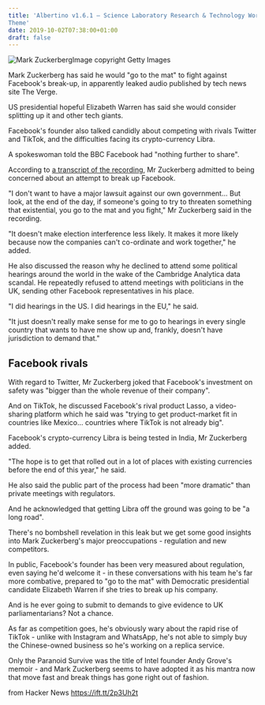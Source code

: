 ```yaml
---
title: 'Albertino v1.6.1 – Science Laboratory Research & Technology WordPress
Theme'
date: 2019-10-02T07:38:00+01:00
draft: false
---
```


![Mark Zuckerberg](https://ichef.bbci.co.uk/news/320/cpsprodpb/17B66/production/_106762179_whatsubject.jpg)Image copyright Getty Images

Mark Zuckerberg has said he would "go to the mat" to fight against Facebook's break-up, in apparently leaked audio published by tech news site The Verge.

US presidential hopeful Elizabeth Warren has said she would consider splitting up it and other tech giants.

Facebook's founder also talked candidly about competing with rivals Twitter and TikTok, and the difficulties facing its crypto-currency Libra.

A spokeswoman told the BBC Facebook had "nothing further to share".

According to [a transcript of the recording](https://www.theverge.com/2019/10/1/20892354/mark-zuckerberg-full-transcript-leaked-facebook-meetings), Mr Zuckerberg admitted to being concerned about an attempt to break up Facebook.

"I don't want to have a major lawsuit against our own government... But look, at the end of the day, if someone's going to try to threaten something that existential, you go to the mat and you fight," Mr Zuckerberg said in the recording.

"It doesn't make election interference less likely. It makes it more likely because now the companies can't co-ordinate and work together," he added.

He also discussed the reason why he declined to attend some political hearings around the world in the wake of the Cambridge Analytica data scandal. He repeatedly refused to attend meetings with politicians in the UK, sending other Facebook representatives in his place.

"I did hearings in the US. I did hearings in the EU," he said.

"It just doesn't really make sense for me to go to hearings in every single country that wants to have me show up and, frankly, doesn't have jurisdiction to demand that."

Facebook rivals
---------------

With regard to Twitter, Mr Zuckerberg joked that Facebook's investment on safety was "bigger than the whole revenue of their company".

And on TikTok, he discussed Facebook's rival product Lasso, a video-sharing platform which he said was "trying to get product-market fit in countries like Mexico... countries where TikTok is not already big".

Facebook's crypto-currency Libra is being tested in India, Mr Zuckerberg added.

"The hope is to get that rolled out in a lot of places with existing currencies before the end of this year," he said.

He also said the public part of the process had been "more dramatic" than private meetings with regulators.

And he acknowledged that getting Libra off the ground was going to be "a long road".

There's no bombshell revelation in this leak but we get some good insights into Mark Zuckerberg's major preoccupations - regulation and new competitors.

In public, Facebook's founder has been very measured about regulation, even saying he'd welcome it - in these conversations with his team he's far more combative, prepared to "go to the mat" with Democratic presidential candidate Elizabeth Warren if she tries to break up his company.

And is he ever going to submit to demands to give evidence to UK parliamentarians? Not a chance.

As far as competition goes, he's obviously wary about the rapid rise of TikTok - unlike with Instagram and WhatsApp, he's not able to simply buy the Chinese-owned business so he's working on a replica service.

Only the Paranoid Survive was the title of Intel founder Andy Grove's memoir - and Mark Zuckerberg seems to have adopted it as his mantra now that move fast and break things has gone right out of fashion.

  
  
from Hacker News https://ift.tt/2p3Uh2t